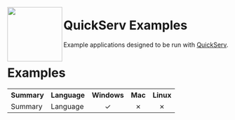 <a href="https://github.com/jstrieb/quickserv"><img src="https://github.com/jstrieb/quickserv/blob/master/favicon.svg?raw=true" width="125" height="125" align="left"></a>

# **QuickServ Examples** 

Example applications designed to be run with [QuickServ](https://github.com/jstrieb/quickserv).


# Examples

<table>

<tr>
<th>Summary</th>
<th>Language</th>
<th>Windows</th>
<th>Mac</th>
<th>Linux</th>
</tr>

<tr>
<td>Summary</td>
<td>Language</td>
<td><div align="center">✓</div></td>
<td><div align="center">✗</div></td>
<td><div align="center">✗</div></td>
</tr>

</table>